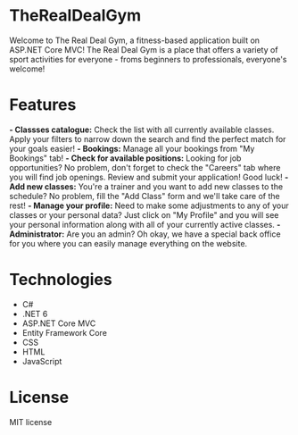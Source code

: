 # TheRealDealGym
Welcome to The Real Deal Gym, a fitness-based application built on ASP.NET Core MVC! The Real Deal Gym is a place that offers a variety of sport activities for everyone - froms beginners to professionals, everyone's welcome!

# Features
**- Classses catalogue:** Check the list with all currently available classes. Apply your filters to narrow down the search and find the perfect match for your goals easier!
**- Bookings:** Manage all your bookings from "My Bookings" tab!
**- Check for available positions:** Looking for job opportunities? No problem, don't forget to check the "Careers" tab where you will find job openings. Review and submit your application! Good luck!
**- Add new classes:** You're a trainer and you want to add new classes to the schedule? No problem, fill the "Add Class" form and we'll take care of the rest!
**- Manage your profile:** Need to make some adjustments to any of your classes or your personal data? Just click on "My Profile" and you will see your personal information along with all of your currently active classes.
**- Administrator:** Are you an admin? Oh okay, we have a special back office for you where you can easily manage everything on the website.

# Technologies
- C#
- .NET 6
- ASP.NET Core MVC
- Entity Framework Core
- CSS
- HTML
- JavaScript

# License
MIT license
